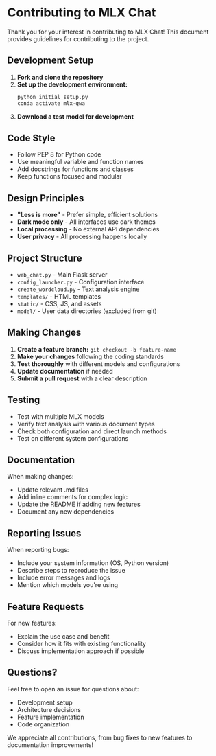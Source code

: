 # Contributing to MLX Chat

Thank you for your interest in contributing to MLX Chat! This document provides guidelines for contributing to the project.

## Development Setup

1. **Fork and clone the repository**
2. **Set up the development environment:**
   ```bash
   python initial_setup.py
   conda activate mlx-qwa
   ```
3. **Download a test model for development**

## Code Style

- Follow PEP 8 for Python code
- Use meaningful variable and function names
- Add docstrings for functions and classes
- Keep functions focused and modular

## Design Principles

- **"Less is more"** - Prefer simple, efficient solutions
- **Dark mode only** - All interfaces use dark themes
- **Local processing** - No external API dependencies
- **User privacy** - All processing happens locally

## Project Structure

- `web_chat.py` - Main Flask server
- `config_launcher.py` - Configuration interface
- `create_wordcloud.py` - Text analysis engine
- `templates/` - HTML templates
- `static/` - CSS, JS, and assets
- `model/` - User data directories (excluded from git)

## Making Changes

1. **Create a feature branch:** `git checkout -b feature-name`
2. **Make your changes** following the coding standards
3. **Test thoroughly** with different models and configurations
4. **Update documentation** if needed
5. **Submit a pull request** with a clear description

## Testing

- Test with multiple MLX models
- Verify text analysis with various document types
- Check both configuration and direct launch methods
- Test on different system configurations

## Documentation

When making changes:
- Update relevant .md files
- Add inline comments for complex logic
- Update the README if adding new features
- Document any new dependencies

## Reporting Issues

When reporting bugs:
- Include your system information (OS, Python version)
- Describe steps to reproduce the issue
- Include error messages and logs
- Mention which models you're using

## Feature Requests

For new features:
- Explain the use case and benefit
- Consider how it fits with existing functionality
- Discuss implementation approach if possible

## Questions?

Feel free to open an issue for questions about:
- Development setup
- Architecture decisions
- Feature implementation
- Code organization

We appreciate all contributions, from bug fixes to new features to documentation improvements!